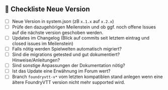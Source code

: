 ## 🧾 Checkliste Neue Version
- [ ] Neue Version in system.json (zB `x.1.x` auf `x.2.x`)
- [ ] Prüfe den dazugehörigen Meilenstein und ob ggf. noch offene Issues auf die nächste version geschoben werden.
- [ ] Updates im Changelog (Blick auf commits seit letztem eintrag und closed issues im Meilenstein)
- [ ] Falls nötig werden Spielwelten automatisch migriert?
- [ ] Sind die migrations getested und gut dokumentiert? Hinweise/Anleitungen?
- [ ] Sind sonstige Anpassungen der Dokumentation nötig?
- [ ] Ist das Update eine Erwähnung im Forum wert?
- [ ] Branch `foundryvtt-v*` vom letzten kompatiblen stand anlegen wenn eine ältere FoundryVTT version nicht mehr supported wird.
